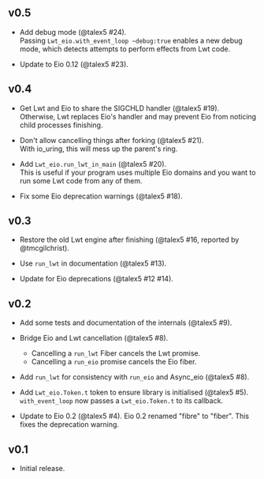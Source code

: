 ## v0.5

- Add debug mode (@talex5 #24).  
  Passing `Lwt_eio.with_event_loop ~debug:true` enables a new debug mode,
  which detects attempts to perform effects from Lwt code.

- Update to Eio 0.12 (@talex5 #23).

## v0.4

- Get Lwt and Eio to share the SIGCHLD handler (@talex5 #19).  
  Otherwise, Lwt replaces Eio's handler and may prevent Eio from noticing child processes finishing.

- Don't allow cancelling things after forking (@talex5 #21).  
  With io_uring, this will mess up the parent's ring.

- Add `Lwt_eio.run_lwt_in_main` (@talex5 #20).  
  This is useful if your program uses multiple Eio domains and you want to run some Lwt code from any of them.

- Fix some Eio deprecation warnings (@talex5 #18).  

## v0.3

- Restore the old Lwt engine after finishing (@talex5 #16, reported by @tmcgilchrist).

- Use `run_lwt` in documentation (@talex5 #13).

- Update for Eio deprecations (@talex5 #12 #14).

## v0.2

- Add some tests and documentation of the internals (@talex5 #9).

- Bridge Eio and Lwt cancellation (@talex5 #8).
  - Cancelling a `run_lwt` Fiber cancels the Lwt promise.
  - Cancelling a `run_eio` promise cancels the Eio fiber.

- Add `run_lwt` for consistency with `run_eio` and Async_eio (@talex5 #8).

- Add `Lwt_eio.Token.t` token to ensure library is initialised (@talex5 #5).
  `with_event_loop` now passes a `Lwt_eio.Token.t` to its callback.

- Update to Eio 0.2 (@talex5 #4).
  Eio 0.2 renamed "fibre" to "fiber". This fixes the deprecation warning.

## v0.1

- Initial release.
